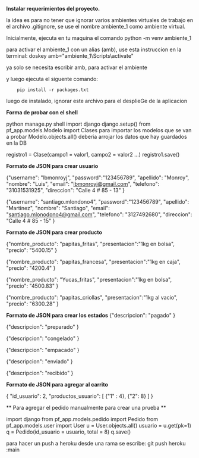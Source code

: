 **Instalar requerimientos del proyecto.**

la idea es para no tener que ignorar varios ambientes virtuales de trabajo en el archivo .gitignore, se use el nombre ambiente_1 como ambiente virtual.

Inicialmente, ejecuta en tu maquina el comando python -m venv ambiente_1

para activar el ambiente_1 con un alias (amb), use esta instruccion en la terminal:
    doskey amb="ambiente_1\Scripts\activate"

ya solo se necesita escribir amb, para activar el ambiente

 y luego ejecuta el siguente comando:    
```
    pip install -r packages.txt
```

luego de instalado, ignorar este archivo para el desplieGe de la aplicacion

**Forma de probar con el shell**

python manage.py shell
import django 
django.setup()
from pf_app.models.Modelo import Clases
para importar los modelos que se van a probar
Modelo.objects.all()
deberia arrojar los datos que hay guardados en la DB

registro1 =  Clase(campo1 = valor1, campo2 = valor2 ...)
registro1.save()


**Formato de JSON para crear usuario**

{"username": "lbmonroyj",
"password":"123456789",
"apellido": "Monroy",
"nombre": "Luis",
"email": "lbmonroyj@gmail.com",
"telefono": "31031531925",
"direccion": "Calle 4 # 85 - 13"
}


{"username": "santiago.mlondono4",
"password":"123456789",
"apellido": "Martinez",
"nombre": "Santiago",
"email": "santiago.mlonodono4@gmail.com",
"telefono": "3127492680",
"direccion": "Calle 4 # 85 - 15"
}

**Formato de JSON para crear producto**

{"nombre_producto": "papitas_fritas",
"presentacion":"1kg en bolsa",
"precio": "5400.15"
}

{"nombre_producto": "papitas_francesa",
"presentacion":"1kg en caja",
"precio": "4200.4"
}

{"nombre_producto": "Yucas_fritas",
"presentacion":"1kg en bolsa",
"precio": "4500.83"
}

{"nombre_producto": "papitas_criollas",
"presentacion":"1kg al vacio",
"precio": "6300.28"
}

**Formato de JSON para crear los estados**
{"descripcion": "pagado"
}

{"descripcion": "preparado"
}

{"descripcion": "congelado"
}

{"descripcion": "empacado"
}

{"descripcion": "enviado"
}

{"descripcion": "recibido"
}

**Formato de JSON para agregar al carrito**

{
    "id_usuario": 2,
    "productos_usuario": [
                        {"1" : 4}, 
                        {"2": 8}
]
}

** Para agregar el pedido manualmente para crear una prueba **

import django
from pf_app.models.pedido import Pedido
from pf_app.models.user import User
u = User.objects.all()
usuario = u.get(pk=1)
q = Pedido(id_usuario = usuario, total = 8)
q.save()

para hacer un push a heroku desde una rama se escribe:
    git push heroku <rama>:main
